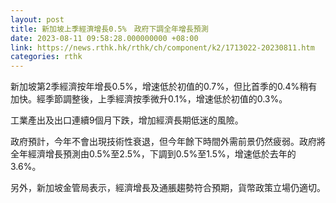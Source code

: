 ```yaml
---
layout: post
title: 新加坡上季經濟增長0.5%　政府下調全年增長預測
date: 2023-08-11 09:58:28.000000000 +08:00
link: https://news.rthk.hk/rthk/ch/component/k2/1713022-20230811.htm
categories: rthk
---
```


新加坡第2季經濟按年增長0.5%，增速低於初值的0.7%，但比首季的0.4%稍有加快。經季節調整後，上季經濟按季微升0.1%，增速低於初值的0.3%。

工業產出及出口連續9個月下跌，增加經濟長期低迷的風險。

政府預計，今年不會出現技術性衰退，但今年餘下時間外需前景仍然疲弱。政府將全年經濟增長預測由0.5%至2.5%，下調到0.5%至1.5%，增速低於去年的3.6%。

另外，新加坡金管局表示，經濟增長及通脹趨勢符合預期，貨幣政策立場仍適切。
